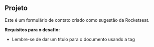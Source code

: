 ## Projeto

Este é um formulário de contato criado como sugestão da Rocketseat.

**Requisitos para o desafio:**

- Lembre-se de dar um título para o documento usando a tag <title>

- Dentro do formulário adicione um `fieldset` com `legend` "Entre em contato"

- Adicione um `select` para que o usuário possa escolher o assunto do contato (ex: suporte, sugestão e reclamação)

- Adicione campos para que o usuário possa escrever seu **nome completo** e **e-mail**

  - Lembre-se de usar o `type` correto para cada tipo de input

- Adicione uma área de texto para que o usuário possa enviar uma **mensagem**

- Adicione um campo com um `checkbox` e o texto "Aceito receber novidades por e-mail"

- O formulário deve ter um botão "Enviar"

- Ao finalizar, o resultado será parecido com o da imagem abaixo:

<img src="./form-contato.png" align="left">
